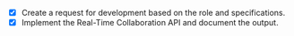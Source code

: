 - [x] Create a request for development based on the role and specifications.
- [x] Implement the Real-Time Collaboration API and document the output.
